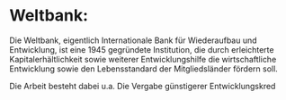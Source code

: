 # Weltbank:
Die Weltbank, eigentlich Internationale Bank für Wiederaufbau und Entwicklung, ist eine 1945 gegründete Institution, die durch erleichterte Kapitalerhältlichkeit sowie weiterer Entwicklungshilfe die wirtschaftliche Entwicklung sowie den Lebensstandard der Mitgliedsländer fördern soll.

Die Arbeit besteht dabei u.a. Die Vergabe günstigerer Entwicklungskred